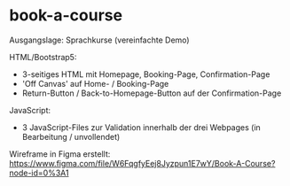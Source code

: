 # book-a-course
 Ausgangslage: Sprachkurse (vereinfachte Demo)

HTML/Bootstrap5:
- 3-seitiges HTML mit Homepage, Booking-Page, Confirmation-Page
- 'Off Canvas' auf Home- / Booking-Page
- Return-Button / Back-to-Homepage-Button auf der Confirmation-Page

JavaScript:
- 3 JavaScript-Files zur Validation innerhalb der drei Webpages (in Bearbeitung / unvollendet)

Wireframe in Figma erstellt: https://www.figma.com/file/W6FqgfyEej8Jyzpun1E7wY/Book-A-Course?node-id=0%3A1

